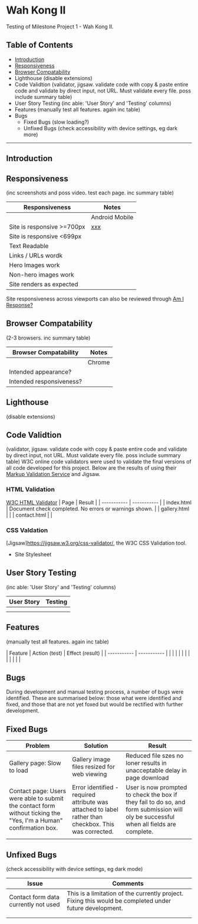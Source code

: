 # Wah Kong II

Testing of Milestone Project 1 - Wah Kong II.



## Table of Contents

- [Introduction](#introduction)
- [Responsiveness](#responsiveness)
- [Browser Compatability](#browser-compatbility)
- Lighthouse (disable extensions)
- Code Validtion (validator, jigsaw. validate code with copy & paste entire code and validate by direct input, not URL. Must validate every file. poss include summary table)
- User Story Testing (inc able: 'User Story' and 'Testing' columns)
- Features (manually test all features. again inc table)
- Bugs
    - Fixed Bugs (slow loading?)
    - Unfixed Bugs (check accessibility with device settings, eg dark more)

- - -

## Introduction


## Responsiveness
(inc screenshots and poss video. test each page. inc summary table)

| Responsiveness | Notes |
| ----------- | ----------- |
| | Android Mobile | Apple Mobile | Android Tablet Device | Apple Tablet Device | Desktop 1024px | Desktop >1200px | Notes | Image |
| Site is responsive >=700px | [xxx](screenshots/xxx.png) | | n/a | n/a |  |  | Notes |
| Site is responsive <699px |  |  | n/a | n/a | n/a | n/a | Notes |
| Text Readable |  |  |  |  |  |  | Notes |
| Links / URLs wordk |  |  |  |  |  |  | Notes |
| Hero Images work |  |  |  |  |  |  | Notes |
| Non-hero images work |  |  |  |  |  |  | Notes |
| Site renders as expected |  |  |  |  |  |  | Notes |

Site responsiveness across viewports can also be reviewed through [Am I Response?](https://ui.dev/amiresponsive?url=https://mikiburgess.github.io/MP1-Wah-Kong/)

## Browser Compatability
(2-3 browsers. inc summary table)

| Browser Compatability | Notes |
| ----------- | ----------- |
| | Chrome | Edge | Firefox | Safari | Opera | Notes |
| Intended appearance? |  |  |  |  |  |
| Intended responsiveness? |  |  |  |  |  |




## Lighthouse
(disable extensions)


## Code Validtion 
(validator, jigsaw. validate code with copy & paste entire code and validate by direct input, not URL. Must validate every file. poss include summary table)
W3C online code validators were used to validate the final versions of all code developed for this project. Below are the results of using their [Markup Validation Service](https://validator.w3.org/) and Jigsaw. 

### HTML Validation
[W3C HTML Validator](https://validator.w3.org/)
| Page | Result |
| ----------- | ----------- |
| index.html | Document check completed. No errors or warnings shown. |
| gallery.html |   |
| contact.html |   |


### CSS Valdation
[Jigsaw]https://jigsaw.w3.org/css-validator/, the W3C CSS Validation tool.
- Site Stylesheet


## User Story Testing
(inc able: 'User Story' and 'Testing' columns)

| User Story | Testing |
| ----------- | ----------- |
|  |  |
|  |  |

## Features
(manually test all features. again inc table)

| Feature | Action (test) | Effect (result) |
| ----------- | ----------- |
| | | |
| | | |
| | | |

## Bugs
During development and manual testing process, a number of bugs were identified. These are summarised below: those what were identified and fixed, and those that are not yet foxed but would be rectified with further development.

## Fixed Bugs 
| Problem | Solution | Result |
| ----------- | ----------- | ----------- |
| Gallery page: Slow to load | Gallery image files resized for web viewing | Reduced file szes no loner results in unacceptable delay in page download |
| Contact page: Users were able to submit the contact form without ticking the "Yes, I'm a Human" confirmation box. | Error identified - required attribute was attached to label rather than checkbox. This was corrected. | User is now prompted to check the box if they fail to do so, and form submission will oly be successful when all fields are complete.  |
| | | |

## Unfixed Bugs 
(check accessibility with device settings, eg dark mode)

| Issue | Comments |
| ----------- | ----------- | 
| Contact form data currently not used | This is a limitation of the currently project. Fixing this would be completed under future development. |
| | | |
| | | |
